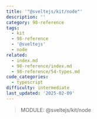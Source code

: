 ```yaml
---
title: '"@sveltejs/kit/node"'
description: ''
category: 98-reference
tags:
  - kit
  - 98-reference
  - '@sveltejs'
  - node
related:
  - index.md
  - 98-reference/index.md
  - 98-reference/54-types.md
code_categories:
  - typescript
difficulty: intermediate
last_updated: '2025-02-09'
---
```


> MODULE: @sveltejs/kit/node
